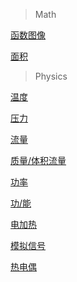 
>Math

[函数图像](HanShu.html)

[面积](MianJi.html)


>Physics

[温度](WenDu.html)

[压力](Index.html)

[流量](LiuLiang.html)

[质量/体积流量](ZhiLiang.html)

[功率](GongLv.html)

[功/能](GongNeng.html)

[电加热](DianJiaRe.html)

[模拟信号](MoNiXinHao.html)

[热电偶](ReDianOu.jsp.html)
